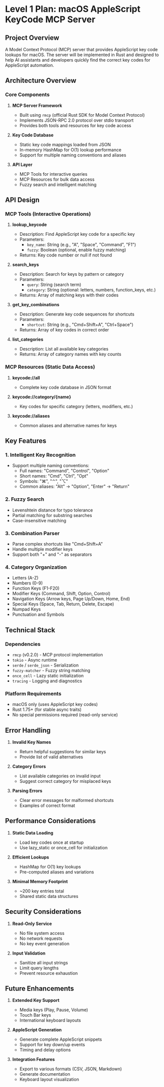 # Level 1 Plan: macOS AppleScript KeyCode MCP Server

## Project Overview

A Model Context Protocol (MCP) server that provides AppleScript key code lookups for macOS. The server will be implemented in Rust and designed to help AI assistants and developers quickly find the correct key codes for AppleScript automation.

## Architecture Overview

### Core Components

1. **MCP Server Framework**
   - Built using `rmcp` (official Rust SDK for Model Context Protocol)
   - Implements JSON-RPC 2.0 protocol over stdio transport
   - Provides both tools and resources for key code access

2. **Key Code Database**
   - Static key code mappings loaded from JSON
   - In-memory HashMap for O(1) lookup performance
   - Support for multiple naming conventions and aliases

3. **API Layer**
   - MCP Tools for interactive queries
   - MCP Resources for bulk data access
   - Fuzzy search and intelligent matching

## API Design

### MCP Tools (Interactive Operations)

1. **lookup_keycode**
   - Description: Find AppleScript key code for a specific key
   - Parameters:
     - `key_name`: String (e.g., "A", "Space", "Command", "F1")
     - `fuzzy`: Boolean (optional, enable fuzzy matching)
   - Returns: Key code number or null if not found

2. **search_keys**
   - Description: Search for keys by pattern or category
   - Parameters:
     - `query`: String (search term)
     - `category`: String (optional: letters, numbers, function_keys, etc.)
   - Returns: Array of matching keys with their codes

3. **get_key_combinations**
   - Description: Generate key code sequences for shortcuts
   - Parameters:
     - `shortcut`: String (e.g., "Cmd+Shift+A", "Ctrl+Space")
   - Returns: Array of key codes in correct order

4. **list_categories**
   - Description: List all available key categories
   - Returns: Array of category names with key counts

### MCP Resources (Static Data Access)

1. **keycode://all**
   - Complete key code database in JSON format
   
2. **keycode://category/{name}**
   - Key codes for specific category (letters, modifiers, etc.)
   
3. **keycode://aliases**
   - Common aliases and alternative names for keys

## Key Features

### 1. Intelligent Key Recognition
- Support multiple naming conventions:
  - Full names: "Command", "Control", "Option"
  - Short names: "Cmd", "Ctrl", "Opt"
  - Symbols: "⌘", "⌃", "⌥"
  - Common aliases: "Alt" → "Option", "Enter" → "Return"

### 2. Fuzzy Search
- Levenshtein distance for typo tolerance
- Partial matching for substring searches
- Case-insensitive matching

### 3. Combination Parser
- Parse complex shortcuts like "Cmd+Shift+A"
- Handle multiple modifier keys
- Support both "+" and "-" as separators

### 4. Category Organization
- Letters (A-Z)
- Numbers (0-9)
- Function Keys (F1-F20)
- Modifier Keys (Command, Shift, Option, Control)
- Navigation Keys (Arrow keys, Page Up/Down, Home, End)
- Special Keys (Space, Tab, Return, Delete, Escape)
- Numpad Keys
- Punctuation and Symbols

## Technical Stack

### Dependencies
- `rmcp` (v0.2.0) - MCP protocol implementation
- `tokio` - Async runtime
- `serde` / `serde_json` - Serialization
- `fuzzy-matcher` - Fuzzy string matching
- `once_cell` - Lazy static initialization
- `tracing` - Logging and diagnostics

### Platform Requirements
- macOS only (uses AppleScript key codes)
- Rust 1.75+ (for stable async traits)
- No special permissions required (read-only service)

## Error Handling

1. **Invalid Key Names**
   - Return helpful suggestions for similar keys
   - Provide list of valid alternatives

2. **Category Errors**
   - List available categories on invalid input
   - Suggest correct category for misplaced keys

3. **Parsing Errors**
   - Clear error messages for malformed shortcuts
   - Examples of correct format

## Performance Considerations

1. **Static Data Loading**
   - Load key codes once at startup
   - Use lazy_static or once_cell for initialization

2. **Efficient Lookups**
   - HashMap for O(1) key lookups
   - Pre-computed aliases and variations

3. **Minimal Memory Footprint**
   - ~200 key entries total
   - Shared static data structures

## Security Considerations

1. **Read-Only Service**
   - No file system access
   - No network requests
   - No key event generation

2. **Input Validation**
   - Sanitize all input strings
   - Limit query lengths
   - Prevent resource exhaustion

## Future Enhancements

1. **Extended Key Support**
   - Media keys (Play, Pause, Volume)
   - Touch Bar keys
   - International keyboard layouts

2. **AppleScript Generation**
   - Generate complete AppleScript snippets
   - Support for key down/up events
   - Timing and delay options

3. **Integration Features**
   - Export to various formats (CSV, JSON, Markdown)
   - Generate documentation
   - Keyboard layout visualization